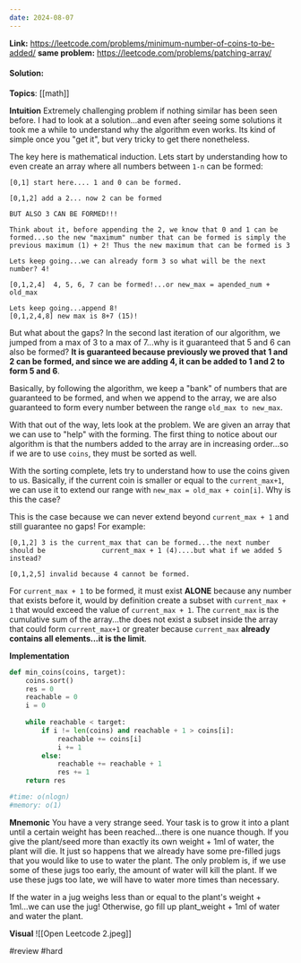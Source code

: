 ```yaml
---
date: 2024-08-07
---
```

**Link:** https://leetcode.com/problems/minimum-number-of-coins-to-be-added/
**same problem:** https://leetcode.com/problems/patching-array/
#### Solution:

**Topics**: [[math]]

**Intuition**
Extremely challenging problem if nothing similar has been seen before. I had to look at a solution...and even after seeing some solutions it took me a while to understand why the algorithm even works. Its kind of simple once you "get it", but very tricky to get there nonetheless.

The key here is mathematical induction. Lets start by understanding how to even create an array where all numbers between `1-n` can be formed:

```
[0,1] start here.... 1 and 0 can be formed.

[0,1,2] add a 2... now 2 can be formed

BUT ALSO 3 CAN BE FORMED!!!

Think about it, before appending the 2, we know that 0 and 1 can be formed...so the new "maximum" number that can be formed is simply the previous maximum (1) + 2! Thus the new maximum that can be formed is 3

Lets keep going...we can already form 3 so what will be the next number? 4!

[0,1,2,4]  4, 5, 6, 7 can be formed!...or new_max = apended_num + old_max

Lets keep going...append 8!
[0,1,2,4,8] new max is 8+7 (15)!

```

But what about the gaps? In the second last iteration of our algorithm, we jumped from a max of 3 to a max of 7...why is it guaranteed that 5 and 6 can also be formed? **It is guaranteed because previously we proved that 1 and 2 can be formed,  and since we are adding 4, it can be added to 1 and 2 to form 5 and 6**. 

Basically, by following the algorithm, we keep a "bank" of numbers that are guaranteed to be formed, and when we append to the array, we are also guaranteed to form every number between the range `old_max to new_max`. 

With that out of the way, lets look at the problem. We are given an array that we can use to "help" with the forming. The first thing to notice about our algorithm is that the numbers added to the array are in increasing order...so if we are to use `coins`, they must be sorted as well. 

With the sorting complete, lets try to understand how to use the coins given to us. Basically, if the current coin is smaller or equal to the `current_max+1`, we can use it to extend our range with `new_max = old_max + coin[i]`. Why is this the case?

This is the case because we can never extend beyond `current_max + 1` and still guarantee no gaps! For example:

```
[0,1,2] 3 is the current_max that can be formed...the next number should be              current_max + 1 (4)....but what if we added 5 instead?

[0,1,2,5] invalid because 4 cannot be formed. 
```

For `current_max + 1` to be formed, it must exist **ALONE** because any number that exists before it, would by definition create a subset with `current_max + 1` that would exceed the value of `current_max + 1`.  The `current_max`  is the cumulative sum of the array...the does not exist a subset inside the array that could form `current_max+1` or greater because `current_max` **already contains all elements...it is the limit**. 

**Implementation**
```python
def min_coins(coins, target):
	coins.sort()
	res = 0
	reachable = 0
	i = 0
	
	while reachable < target:
		if i != len(coins) and reachable + 1 > coins[i]: 
			reachable += coins[i]
			i += 1
		else:
			reachable += reachable + 1
			res += 1
	return res

#time: o(nlogn)
#memory: o(1)
```

**Mnemonic**
You have a very strange seed. Your task is to grow it into a plant until a certain weight has been reached...there is one nuance though. If you give the plant/seed more than exactly its own weight + 1ml of water, the plant will die. It just so happens that we already have some pre-filled jugs that you would like to use to water the plant. The only problem is, if we use some of these jugs too early, the amount of water will kill the plant. If we use these jugs too late, we will have to water more times than necessary.

If the water in a jug weighs less than or equal to the plant's weight + 1ml...we can use the jug! Otherwise, go fill up plant_weight + 1ml of water and water the plant. 

**Visual** 
![[Open Leetcode 2.jpeg]]

#review 
#hard 

